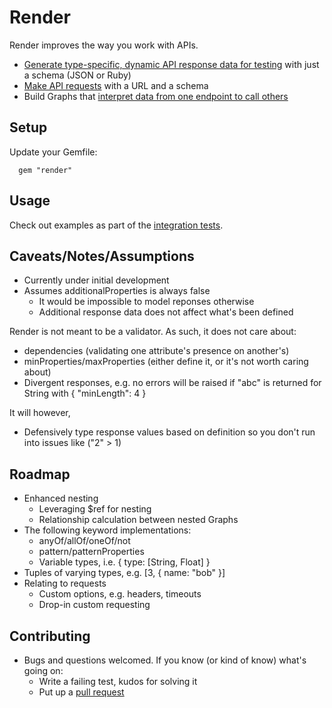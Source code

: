 # Render

Render improves the way you work with APIs.

* [Generate type-specific, dynamic API response data for testing](spec/integration/render/schema_spec.rb) with just a schema (JSON or Ruby)
* [Make API requests](spec/integration/render/graph_spec.rb) with a URL and a schema
* Build Graphs that [interpret data from one endpoint to call others](spec/integration/render/nested_graph_spec.rb)

## Setup

Update your Gemfile:

      gem "render"

## Usage

Check out examples as part of the [integration tests](spec/integration/render).

## Caveats/Notes/Assumptions

- Currently under initial development
- Assumes additionalProperties is always false
  - It would be impossible to model reponses otherwise
  - Additional response data does not affect what's been defined

Render is not meant to be a validator. As such, it does not care about:

  - dependencies (validating one attribute's presence on another's)
  - minProperties/maxProperties (either define it, or it's not worth caring about)
  - Divergent responses, e.g. no errors will be raised if "abc" is returned for String with { "minLength": 4 }

It will however,

  - Defensively type response values based on definition so you don't run into issues like ("2" > 1)

## Roadmap

- Enhanced nesting
  - Leveraging $ref for nesting
  - Relationship calculation between nested Graphs
- The following keyword implementations:
  - anyOf/allOf/oneOf/not
  - pattern/patternProperties
  - Variable types, i.e. { type: [String, Float] }
- Tuples of varying types, e.g. [3, { name: "bob" }]
- Relating to requests
  - Custom options, e.g. headers, timeouts
  - Drop-in custom requesting

## Contributing

* Bugs and questions welcomed. If you know (or kind of know) what's going on:
  * Write a failing test, kudos for solving it
  * Put up a [pull request](https://help.github.com/articles/using-pull-requests)
